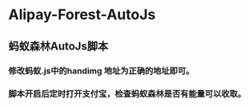 # Alipay-Forest-AutoJs
## 蚂蚁森林AutoJs脚本
### 修改蚂蚁.js中的handimg 地址为正确的地址即可。
### 脚本开启后定时打开支付宝，检查蚂蚁森林是否有能量可以收取。
